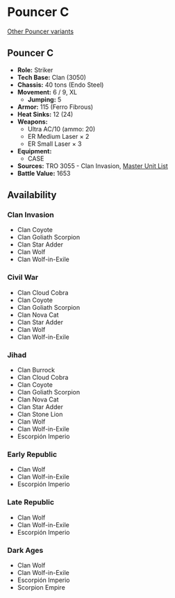 # Pouncer C

[Other Pouncer variants](../pouncer.md)

## Pouncer C
- **Role:** Striker
- **Tech Base:** Clan (3050)
- **Chassis:** 40 tons (Endo Steel)
- **Movement:** 6 / 9, XL
  - **Jumping:** 5
- **Armor:** 115 (Ferro Fibrous)
- **Heat Sinks:** 12 (24)
- **Weapons:**
  - Ultra AC/10 (ammo: 20)
  - ER Medium Laser × 2
  - ER Small Laser × 3
- **Equipment:**
  - CASE
- **Sources:** TRO 3055 - Clan Invasion, [Master Unit List](http://masterunitlist.info/Unit/Details/2559/pouncer-c)
- **Battle Value:** 1653

## Availability

### Clan Invasion
- Clan Coyote
- Clan Goliath Scorpion
- Clan Star Adder
- Clan Wolf
- Clan Wolf-in-Exile

### Civil War
- Clan Cloud Cobra
- Clan Coyote
- Clan Goliath Scorpion
- Clan Nova Cat
- Clan Star Adder
- Clan Wolf
- Clan Wolf-in-Exile

### Jihad
- Clan Burrock
- Clan Cloud Cobra
- Clan Coyote
- Clan Goliath Scorpion
- Clan Nova Cat
- Clan Star Adder
- Clan Stone Lion
- Clan Wolf
- Clan Wolf-in-Exile
- Escorpión Imperio

### Early Republic
- Clan Wolf
- Clan Wolf-in-Exile
- Escorpión Imperio

### Late Republic
- Clan Wolf
- Clan Wolf-in-Exile
- Escorpión Imperio

### Dark Ages
- Clan Wolf
- Clan Wolf-in-Exile
- Escorpión Imperio
- Scorpion Empire

